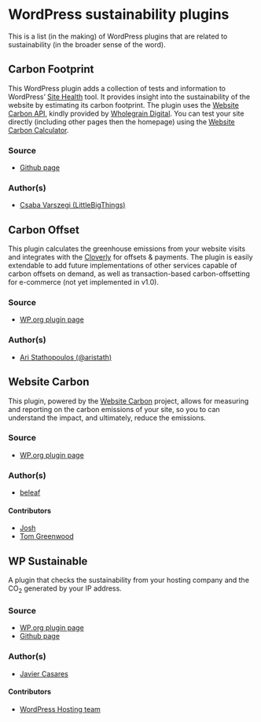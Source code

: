 # WordPress sustainability plugins

This is a list (in the making) of WordPress plugins that are related to sustainability (in the broader sense of the word).

## Carbon Footprint

This WordPress plugin adds a collection of tests and information to WordPress’ [Site Health](https://wordpress.org/documentation/article/site-health-screen/) tool. It provides insight into the sustainability of the website by estimating its carbon footprint. The plugin uses the [Website Carbon API](https://api.websitecarbon.com/), kindly provided by [Wholegrain Digital](https://www.wholegraindigital.com/). You can test your site directly (including other pages then the homepage) using the [Website Carbon Calculator](https://www.websitecarbon.com/).

### Source

- [Github page](https://github.com/LittleBigThing/carbon-footprint)

### Author(s)

- [Csaba Varszegi (LittleBigThings)](https://profiles.wordpress.org/littlebigthing/)

## Carbon Offset

This plugin calculates the greenhouse emissions from your website visits and integrates with the [Cloverly](https://cloverly.com/) for offsets & payments. The plugin is easily extendable to add future implementations of other services capable of carbon offsets on demand, as well as transaction-based carbon-offsetting for e-commerce (not yet implemented in v1.0).

### Source

- [WP.org plugin page](https://wordpress.org/plugins/carbon-offset/)

### Author(s)

- [Ari Stathopoulos (@aristath)](https://profiles.wordpress.org/aristath/)

## Website Carbon

This plugin, powered by the [Website Carbon](https://www.websitecarbon.com/) project, allows for measuring and reporting on the carbon emissions of your site, so you to can understand the impact, and ultimately, reduce the emissions.

### Source

- [WP.org plugin page](https://wordpress.org/plugins/website-carbon/)

### Author(s)

- [beleaf](https://profiles.wordpress.org/beleaf/)

#### Contributors

- [Josh](https://profiles.wordpress.org/josh-stopper/)
- [Tom Greenwood](https://profiles.wordpress.org/wholegraindigital/)

## WP Sustainable

A plugin that checks the sustainability from your hosting company and the CO<sub>2</sub> generated by your IP address.

### Source

- [WP.org plugin page](https://wordpress.org/plugins/wpsustainable/)
- [Github page](https://github.com/javiercasares/WPsustainable)

### Author(s)

- [Javier Casares](https://profiles.wordpress.org/javiercasares/)

#### Contributors

- [WordPress Hosting team](https://make.wordpress.org/hosting/)
